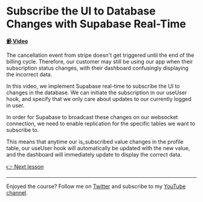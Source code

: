 # Subscribe the UI to Database Changes with Supabase Real-Time

**[📹 Video](https://egghead.io/lessons/supabase-subscribe-the-ui-to-database-changes-with-supabase-real-time)**

The cancellation event from stripe doesn't get triggered until the end of the billing cycle. Therefore, our customer may still be using our app when their subscription status changes, with their dashboard confusingly displaying the incorrect data.

In this video, we implement Supabase real-time to subscribe the UI to changes in the database. We can initiate the subscription in our useUser hook, and specify that we only care about updates to our currently logged in user.

In order for Supabase to broadcast these changes on our websocket connection, we need to enable replication for the specific tables we want to subscribe to.

This means that anytime our is_subscribed value changes in the profile table, our useUser hook will automatically be updated with the new value, and the dashboard will immediately update to display the correct data.

[👉 Next lesson](/26-configure-stripe-for-production-and-deploy-next-js-application-with-vercel)

---

Enjoyed the course? Follow me on [Twitter](https://twitter.com/_dijonmusters) and subscribe to my [YouTube channel](https://www.youtube.com/channel/UCPitAIwktfCfcMR4kDWebDQ).
